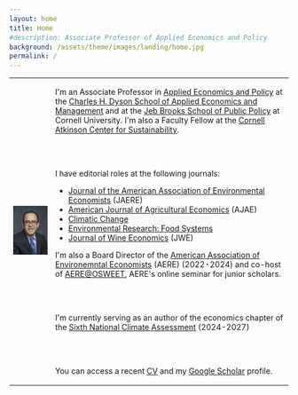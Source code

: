 ```yaml
---
layout: home
title: Home
#description: Associate Professor of Applied Economics and Policy
background: /assets/theme/images/landing/home.jpg
permalink: /
---
```


<!--
PLEASE READ THIS BEFORE EDIT THE HOME PAGE
- To have two columns, use an html table to emulate a table with two columns

- This is how embeed links in a html code
<a href="https://dyson.cornell.edu" target="_blank">Charles H. Dyson School of Applied Economics and Management</a>

<br/> is just space between paragraphs in html
-->
<table>
<tr>
<td>
    <img src="/assets/theme/images/landing/aob1.jpg" alt="MarineGEO circle logo" style="width: 350px"/>
</td>
<td>

I'm an Associate Professor in <a href="https://business.cornell.edu/faculty-research/areas/applied-economics-and-policy/" target="_blank">Applied Economics and Policy</a> at the  <a href="https://dyson.cornell.edu" target="_blank">Charles H. Dyson School of Applied Economics and Management</a> and at the <a href="https://publicpolicy.cornell.edu" target="_blank">Jeb Brooks School of Public Policy</a> at Cornell University. I'm also a Faculty Fellow at the <a href="https://www.atkinson.cornell.edu" target="_blank">Cornell Atkinson Center for Sustainability</a>.

<br/><br/>

I have editorial roles at the following journals:
<ul>
  <li><a href="https://www.journals.uchicago.edu/journals/jaere/board" target="_blank">Journal of the American Association of Environmental Economists</a> (JAERE)</li>
  <li><a href="https://onlinelibrary.wiley.com/page/journal/14678276/homepage/editorial-board" target="_blank">American Journal of Agricultural Economics</a> (AJAE)</li>
  <li><a href="https://link.springer.com/journal/10584/editorial-board" target="_blank">Climatic Change</a></li>
  <li><a href="https://publishingsupport.iopscience.iop.org/journals/environmental-research-food-systems/editorial-board/" target="_blank">Environmental Research: Food Systems</a></li>
  <li><a href="https://wine-economics.org/journal/editors/" target="_blank">Journal of Wine Economics</a> (JWE)</li> 
</ul>

I'm also a Board Director of the <a href="https://www.aere.org/board-of-directors" target="_blank">American Association of Environemntal Economists</a> (AERE) (2022-2024) and co-host of <a href="https://aere.memberclicks.net/osweet-paper-sessions" target="_blank">AERE@OSWEET</a>, AERE's online seminar for junior scholars.

<br/><br/>

I'm currently serving as an author of the economics chapter of the <a href="https://www.globalchange.gov/nca6" target="_blank">Sixth National Climate Assessment</a> (2024-2027)

<br/><br/>

You can access a recent <a href="/assets/theme/cv.pdf" target="_blank">CV</a> and my <a href="https://scholar.google.com/citations?user=kEZ0ezkAAAAJ&hl=en" target="_blank">Google Scholar</a> profile.
</td>
</tr>
</table>


<!-- This is Markdown 
    So links are [text](link).
--->

